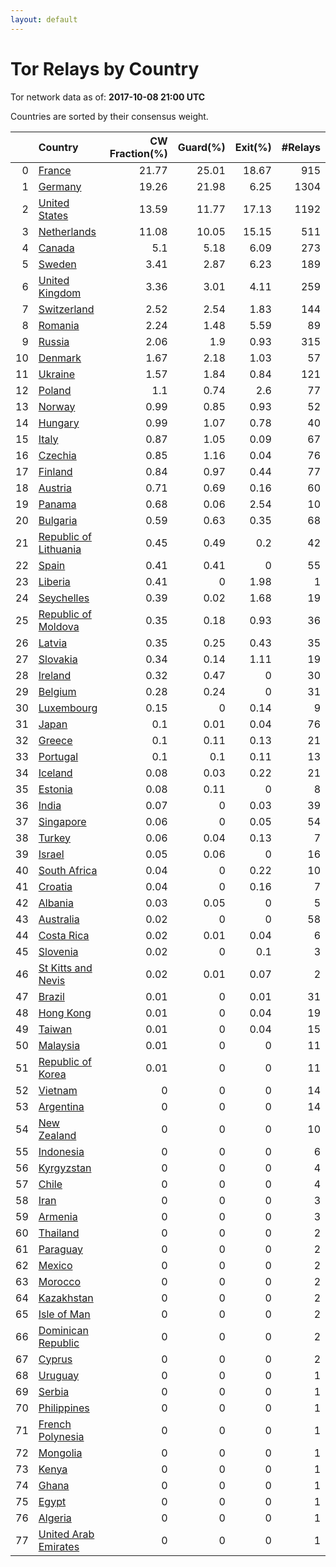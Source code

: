 ```yaml
---
layout: default
---
```



# Tor Relays by Country

Tor network data as of: **2017-10-08 21:00 UTC**

Countries are sorted by their consensus weight.

|    | Country                                                                  |   CW Fraction(%) |   Guard(%) |   Exit(%) |   #Relays |
|---:|:-------------------------------------------------------------------------|-----------------:|-----------:|----------:|----------:|
|  0 | [France](https://atlas.torproject.org/#search/country:fr)                |            21.77 |      25.01 |     18.67 |       915 |
|  1 | [Germany](https://atlas.torproject.org/#search/country:de)               |            19.26 |      21.98 |      6.25 |      1304 |
|  2 | [United States](https://atlas.torproject.org/#search/country:us)         |            13.59 |      11.77 |     17.13 |      1192 |
|  3 | [Netherlands](https://atlas.torproject.org/#search/country:nl)           |            11.08 |      10.05 |     15.15 |       511 |
|  4 | [Canada](https://atlas.torproject.org/#search/country:ca)                |             5.1  |       5.18 |      6.09 |       273 |
|  5 | [Sweden](https://atlas.torproject.org/#search/country:se)                |             3.41 |       2.87 |      6.23 |       189 |
|  6 | [United Kingdom](https://atlas.torproject.org/#search/country:gb)        |             3.36 |       3.01 |      4.11 |       259 |
|  7 | [Switzerland](https://atlas.torproject.org/#search/country:ch)           |             2.52 |       2.54 |      1.83 |       144 |
|  8 | [Romania](https://atlas.torproject.org/#search/country:ro)               |             2.24 |       1.48 |      5.59 |        89 |
|  9 | [Russia](https://atlas.torproject.org/#search/country:ru)                |             2.06 |       1.9  |      0.93 |       315 |
| 10 | [Denmark](https://atlas.torproject.org/#search/country:dk)               |             1.67 |       2.18 |      1.03 |        57 |
| 11 | [Ukraine](https://atlas.torproject.org/#search/country:ua)               |             1.57 |       1.84 |      0.84 |       121 |
| 12 | [Poland](https://atlas.torproject.org/#search/country:pl)                |             1.1  |       0.74 |      2.6  |        77 |
| 13 | [Norway](https://atlas.torproject.org/#search/country:no)                |             0.99 |       0.85 |      0.93 |        52 |
| 14 | [Hungary](https://atlas.torproject.org/#search/country:hu)               |             0.99 |       1.07 |      0.78 |        40 |
| 15 | [Italy](https://atlas.torproject.org/#search/country:it)                 |             0.87 |       1.05 |      0.09 |        67 |
| 16 | [Czechia](https://atlas.torproject.org/#search/country:cz)               |             0.85 |       1.16 |      0.04 |        76 |
| 17 | [Finland](https://atlas.torproject.org/#search/country:fi)               |             0.84 |       0.97 |      0.44 |        77 |
| 18 | [Austria](https://atlas.torproject.org/#search/country:at)               |             0.71 |       0.69 |      0.16 |        60 |
| 19 | [Panama](https://atlas.torproject.org/#search/country:pa)                |             0.68 |       0.06 |      2.54 |        10 |
| 20 | [Bulgaria](https://atlas.torproject.org/#search/country:bg)              |             0.59 |       0.63 |      0.35 |        68 |
| 21 | [Republic of Lithuania](https://atlas.torproject.org/#search/country:lt) |             0.45 |       0.49 |      0.2  |        42 |
| 22 | [Spain](https://atlas.torproject.org/#search/country:es)                 |             0.41 |       0.41 |      0    |        55 |
| 23 | [Liberia](https://atlas.torproject.org/#search/country:lr)               |             0.41 |       0    |      1.98 |         1 |
| 24 | [Seychelles](https://atlas.torproject.org/#search/country:sc)            |             0.39 |       0.02 |      1.68 |        19 |
| 25 | [Republic of Moldova](https://atlas.torproject.org/#search/country:md)   |             0.35 |       0.18 |      0.93 |        36 |
| 26 | [Latvia](https://atlas.torproject.org/#search/country:lv)                |             0.35 |       0.25 |      0.43 |        35 |
| 27 | [Slovakia](https://atlas.torproject.org/#search/country:sk)              |             0.34 |       0.14 |      1.11 |        19 |
| 28 | [Ireland](https://atlas.torproject.org/#search/country:ie)               |             0.32 |       0.47 |      0    |        30 |
| 29 | [Belgium](https://atlas.torproject.org/#search/country:be)               |             0.28 |       0.24 |      0    |        31 |
| 30 | [Luxembourg](https://atlas.torproject.org/#search/country:lu)            |             0.15 |       0    |      0.14 |         9 |
| 31 | [Japan](https://atlas.torproject.org/#search/country:jp)                 |             0.1  |       0.01 |      0.04 |        76 |
| 32 | [Greece](https://atlas.torproject.org/#search/country:gr)                |             0.1  |       0.11 |      0.13 |        21 |
| 33 | [Portugal](https://atlas.torproject.org/#search/country:pt)              |             0.1  |       0.1  |      0.11 |        13 |
| 34 | [Iceland](https://atlas.torproject.org/#search/country:is)               |             0.08 |       0.03 |      0.22 |        21 |
| 35 | [Estonia](https://atlas.torproject.org/#search/country:ee)               |             0.08 |       0.11 |      0    |         8 |
| 36 | [India](https://atlas.torproject.org/#search/country:in)                 |             0.07 |       0    |      0.03 |        39 |
| 37 | [Singapore](https://atlas.torproject.org/#search/country:sg)             |             0.06 |       0    |      0.05 |        54 |
| 38 | [Turkey](https://atlas.torproject.org/#search/country:tr)                |             0.06 |       0.04 |      0.13 |         7 |
| 39 | [Israel](https://atlas.torproject.org/#search/country:il)                |             0.05 |       0.06 |      0    |        16 |
| 40 | [South Africa](https://atlas.torproject.org/#search/country:za)          |             0.04 |       0    |      0.22 |        10 |
| 41 | [Croatia](https://atlas.torproject.org/#search/country:hr)               |             0.04 |       0    |      0.16 |         7 |
| 42 | [Albania](https://atlas.torproject.org/#search/country:al)               |             0.03 |       0.05 |      0    |         5 |
| 43 | [Australia](https://atlas.torproject.org/#search/country:au)             |             0.02 |       0    |      0    |        58 |
| 44 | [Costa Rica](https://atlas.torproject.org/#search/country:cr)            |             0.02 |       0.01 |      0.04 |         6 |
| 45 | [Slovenia](https://atlas.torproject.org/#search/country:si)              |             0.02 |       0    |      0.1  |         3 |
| 46 | [St Kitts and Nevis](https://atlas.torproject.org/#search/country:kn)    |             0.02 |       0.01 |      0.07 |         2 |
| 47 | [Brazil](https://atlas.torproject.org/#search/country:br)                |             0.01 |       0    |      0.01 |        31 |
| 48 | [Hong Kong](https://atlas.torproject.org/#search/country:hk)             |             0.01 |       0    |      0.04 |        19 |
| 49 | [Taiwan](https://atlas.torproject.org/#search/country:tw)                |             0.01 |       0    |      0.04 |        15 |
| 50 | [Malaysia](https://atlas.torproject.org/#search/country:my)              |             0.01 |       0    |      0    |        11 |
| 51 | [Republic of Korea](https://atlas.torproject.org/#search/country:kr)     |             0.01 |       0    |      0    |        11 |
| 52 | [Vietnam](https://atlas.torproject.org/#search/country:vn)               |             0    |       0    |      0    |        14 |
| 53 | [Argentina](https://atlas.torproject.org/#search/country:ar)             |             0    |       0    |      0    |        14 |
| 54 | [New Zealand](https://atlas.torproject.org/#search/country:nz)           |             0    |       0    |      0    |        10 |
| 55 | [Indonesia](https://atlas.torproject.org/#search/country:id)             |             0    |       0    |      0    |         6 |
| 56 | [Kyrgyzstan](https://atlas.torproject.org/#search/country:kg)            |             0    |       0    |      0    |         4 |
| 57 | [Chile](https://atlas.torproject.org/#search/country:cl)                 |             0    |       0    |      0    |         4 |
| 58 | [Iran](https://atlas.torproject.org/#search/country:ir)                  |             0    |       0    |      0    |         3 |
| 59 | [Armenia](https://atlas.torproject.org/#search/country:am)               |             0    |       0    |      0    |         3 |
| 60 | [Thailand](https://atlas.torproject.org/#search/country:th)              |             0    |       0    |      0    |         2 |
| 61 | [Paraguay](https://atlas.torproject.org/#search/country:py)              |             0    |       0    |      0    |         2 |
| 62 | [Mexico](https://atlas.torproject.org/#search/country:mx)                |             0    |       0    |      0    |         2 |
| 63 | [Morocco](https://atlas.torproject.org/#search/country:ma)               |             0    |       0    |      0    |         2 |
| 64 | [Kazakhstan](https://atlas.torproject.org/#search/country:kz)            |             0    |       0    |      0    |         2 |
| 65 | [Isle of Man](https://atlas.torproject.org/#search/country:im)           |             0    |       0    |      0    |         2 |
| 66 | [Dominican Republic](https://atlas.torproject.org/#search/country:do)    |             0    |       0    |      0    |         2 |
| 67 | [Cyprus](https://atlas.torproject.org/#search/country:cy)                |             0    |       0    |      0    |         2 |
| 68 | [Uruguay](https://atlas.torproject.org/#search/country:uy)               |             0    |       0    |      0    |         1 |
| 69 | [Serbia](https://atlas.torproject.org/#search/country:rs)                |             0    |       0    |      0    |         1 |
| 70 | [Philippines](https://atlas.torproject.org/#search/country:ph)           |             0    |       0    |      0    |         1 |
| 71 | [French Polynesia](https://atlas.torproject.org/#search/country:pf)      |             0    |       0    |      0    |         1 |
| 72 | [Mongolia](https://atlas.torproject.org/#search/country:mn)              |             0    |       0    |      0    |         1 |
| 73 | [Kenya](https://atlas.torproject.org/#search/country:ke)                 |             0    |       0    |      0    |         1 |
| 74 | [Ghana](https://atlas.torproject.org/#search/country:gh)                 |             0    |       0    |      0    |         1 |
| 75 | [Egypt](https://atlas.torproject.org/#search/country:eg)                 |             0    |       0    |      0    |         1 |
| 76 | [Algeria](https://atlas.torproject.org/#search/country:dz)               |             0    |       0    |      0    |         1 |
| 77 | [United Arab Emirates](https://atlas.torproject.org/#search/country:ae)  |             0    |       0    |      0    |         1 |